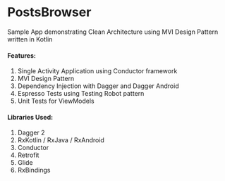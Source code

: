 # PostsBrowser
Sample App demonstrating Clean Architecture using MVI Design Pattern written in Kotlin

#### Features:
1. Single Activity Application using Conductor framework
2. MVI Design Pattern 
2. Dependency Injection with Dagger and Dagger Android
3. Espresso Tests using Testing Robot pattern
4. Unit Tests for ViewModels

#### Libraries Used:
1. Dagger 2
2. RxKotlin / RxJava / RxAndroid
2. Conductor
3. Retrofit
4. Glide
5. RxBindings
